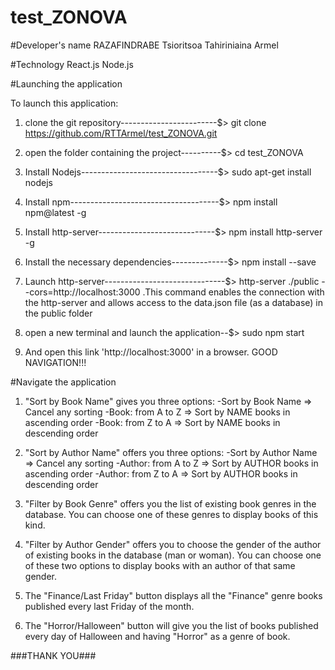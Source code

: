 # test_ZONOVA


#Developer's name
RAZAFINDRABE Tsioritsoa Tahiriniaina Armel


#Technology
React.js
Node.js


#Launching the application

To launch this application:

1. clone the git repository------------------------$> git clone https://github.com/RTTArmel/test_ZONOVA.git

2. open the folder containing the project----------$> cd test_ZONOVA

3. Install Nodejs----------------------------------$> sudo apt-get install nodejs

4. Install npm-------------------------------------$> npm install npm@latest -g

5. Install http-server-----------------------------$> npm install http-server -g

6. Install the necessary dependencies--------------$> npm install --save

7. Launch http-server------------------------------$> http-server ./public --cors=http://localhost:3000
.This command enables the connection with the http-server and allows access to the data.json file (as a database) in the public folder

8. open a new terminal and launch the application--$> sudo npm start

9. And open this link 'http://localhost:3000' in a browser.
GOOD NAVIGATION!!!


#Navigate the application

1. "Sort by Book Name" gives you three options:
-Sort by Book Name => Cancel any sorting
-Book: from A to Z => Sort by NAME books in ascending order
-Book: from Z to A => Sort by NAME books in descending order

2. "Sort by Author Name" offers you three options:
-Sort by Author Name => Cancel any sorting
-Author: from A to Z => Sort by AUTHOR books in ascending order
-Author: from Z to A => Sort by AUTHOR books in descending order

3. "Filter by Book Genre" offers you the list of existing book genres in the database. You can choose one of these genres to display books of this kind.

4. "Filter by Author Gender" offers you to choose the gender of the author of existing books in the database (man or woman). You can choose one of these two options to display books with an author of that same gender.

5. The "Finance/Last Friday" button displays all the "Finance" genre books published every last Friday of the month.

6. The "Horror/Halloween" button will give you the list of books published every day of Halloween and having "Horror" as a genre of book.

###THANK YOU###

